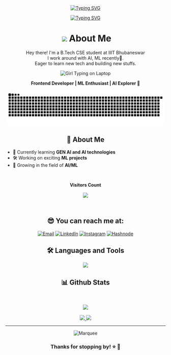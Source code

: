 <!-- Header with Typing SVG and Emoji -->
<br>
<br>
<div align="center">
  
[![Typing SVG](https://readme-typing-svg.herokuapp.com/?color=00bfbf&size=35&center=true&vCenter=true&width=1000&lines=Welcome+To+My+Space:%29)](https://git.io/typing-svg)

[![Typing SVG](https://readme-typing-svg.demolab.com?font=Fira+Code&duration=4981&pause=1500&size=35&color=F73013&background=52EEFF00&width=550&lines=Hey!!+Astha+Sharma+Here)](https://git.io/typing-svg)

  <h1 align="center"> &nbsp;<a href="https://avipatilweb.ml/"><img src="https://github.com/KenanGain/KenanGain/blob/main/icons/wave.gif" width="48"></a> About Me</h1>

  <p>
  Hey there! I'm a B.Tech CSE student at IIIT Bhubaneswar<br>
  I work around with AI, ML recently🤖.<br>
<!--   Also love playing around with UI design and building cool, clean websites 🎨.<br> -->
  Eager to learn new tech and building new stuffs.
  </p>
</div>

<!-- Girl Typing GIF -->
<p align="center">
  <img src="https://github.com/Anmol-Baranwal/Cool-GIFs-For-GitHub/assets/74038190/85cb9521-97c0-4a65-9358-7db8099fac7f" width="500" alt="Girl Typing on Laptop">
</p>

<!-- Tagline -->
<p align="center">
  <b>Frontend Developer | ML Enthusiast | AI Explorer 🚀</b>
</p>




<!-- Snake Animation -->
<div align="center">
  <a href="https://www.devmirza.ml">
    <img src="https://github.com/Zaid-maker/Zaid-maker/blob/output/github-snake-dark.svg" alt="snake" />
  </a>
</div>

<!-- About Me Section -->
<div align="center">
  <h2>🚀 About Me</h2>
</div>

<ul>
  <li>🌱 Currently learning <strong>GEN AI and AI technologies</strong></li>
  <li>🛠️ Working on exciting <strong>ML projects</strong></li>
  <li>🔐 Growing in the field of <strong>AI/ML</strong></li>
<!--   <li>📫 Reach me at: <strong><a href="mailto:sharma.18.astha@gmail.com">sharma.18.astha@gmail.com</a></strong></li> -->
</ul>
<!-- Profile Views -->
<div align="center">
  <br><p align="center"><b>Visitors Count</b></p>  
  <p align="center"><img align="center" src="https://profile-counter.glitch.me/{astha21sharma}/count.svg" /></p> 
  <br>
</div>

<!-- Social Links -->
<h2 align="center">😎 You can reach me at:</h2>

<p align="center">
    <a href="mailto:sharma.18.astha@gmail.com" target="blank" ><img align="center" src="https://www.svgrepo.com/show/349379/gmail-old.svg" alt="Email" height="70" width="70" /></a>
    <a  href="https://www.linkedin.com/in/astha-sharma-a49932257/" target="blank"><img align="center" src="https://raw.githubusercontent.com/rahuldkjain/github-profile-readme-generator/master/src/images/icons/Social/linked-in-alt.svg" alt="LinkedIn" height="70" width="70" /></a>
 <a href="https://www.instagram.com/_shar05astha_/?next=%2F" target="blank"><img align="center" src="https://raw.githubusercontent.com/rahuldkjain/github-profile-readme-generator/master/src/images/icons/Social/instagram.svg" alt="Instagram" height="70" width="70" /></a>
   <a href="https://hashnode.com/@astha21here" target="_blank"><img align="center" src="https://img.shields.io/badge/Hashnode-2962FF?style=for-the-badge&logo=hashnode&logoColor=white" alt="Hashnode" />
  </a>
</p>



<!-- Skills Section -->
<div align="center">
  <h2>🛠️ Languages and Tools</h2>
</div>

<p align="center">
  <img src="https://skillicons.dev/icons?i=c,cpp,python,js,html,css,react,tailwind,bootstrap,linux,mysql,aws,gcp,git" />
</p>

<!-- GitHub Stats Section -->
<h2 align="center">📊 Github Stats</h2>
<br />
<p align="center">
  <a href="https://github.com/astha21sharma">
    <img src="https://github-readme-streak-stats-blush-two.vercel.app?user=astha21sharma&theme=dark&hide_border=true&date_format=j%20M%5B%20Y%5D" />
  </a>
</p>

<p align="center">
  <a href="https://github.com/astha21sharma">
    <img width="49.5%" src="https://github-readme-stats.vercel.app/api?username=astha21sharma&show_icons=true&count_private=true&theme=react&hide_border=true&bg_color=0D1117" />
    <img width="49.5%" src="https://github-readme-activity-graph.vercel.app/graph?username=astha21sharma&bg_color=0D1117&color=5BCDEC&line=5BCDEC&point=FFFFFF&hide_border=true" />
  </a>
</p>

<hr>

<!-- Footer Marquee -->
<div align="center">
  <img src="https://raw.githubusercontent.com/BrunnerLivio/brunnerlivio/master/images/marquee.svg" alt="Marquee" />
  <h3>Thanks for stopping by! ⭐  🚀</h3>
</div>
